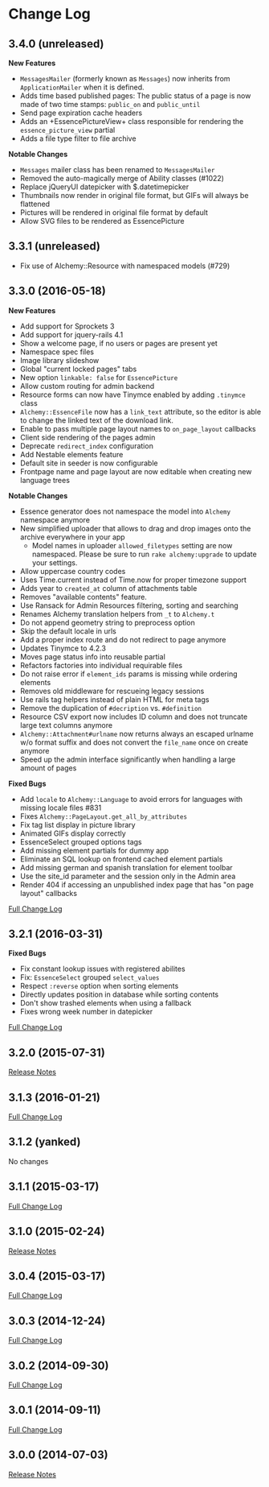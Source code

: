 # Change Log

## 3.4.0 (unreleased)

__New Features__

* `MessagesMailer` (formerly known as `Messages`) now inherits from `ApplicationMailer`
when it is defined.
* Adds time based published pages: The public status of a page is now made of two time stamps:
  `public_on` and `public_until`
* Send page expiration cache headers
* Adds an +EssencePictureView+ class responsible for rendering the `essence_picture_view` partial
* Adds a file type filter to file archive

__Notable Changes__

* `Messages` mailer class has been renamed to `MessagesMailer`
* Removed the auto-magically merge of Ability classes (#1022)
* Replace jQueryUI datepicker with $.datetimepicker
* Thumbnails now render in original file format, but GIFs will always be flattened
* Pictures will be rendered in original file format by default
* Allow SVG files to be rendered as EssencePicture

## 3.3.1 (unreleased)

* Fix use of Alchemy::Resource with namespaced models (#729)

## 3.3.0 (2016-05-18)

__New Features__

* Add support for Sprockets 3
* Add support for jquery-rails 4.1
* Show a welcome page, if no users or pages are present yet
* Namespace spec files
* Image library slideshow
* Global "current locked pages" tabs
* New option `linkable: false` for `EssencePicture`
* Allow custom routing for admin backend
* Resource forms can now have Tinymce enabled by adding `.tinymce` class
* `Alchemy::EssenceFile` now has a `link_text` attribute, so the editor is able to change the linked text of the download link.
* Enable to pass multiple page layout names to `on_page_layout` callbacks
* Client side rendering of the pages admin
* Deprecate `redirect_index` configuration
* Add Nestable elements feature
* Default site in seeder is now configurable
* Frontpage name and page layout are now editable when creating new language trees

__Notable Changes__

* Essence generator does not namespace the model into `Alchemy` namespace anymore
* New simplified uploader that allows to drag and drop images onto the archive everywhere in your app
  - Model names in uploader `allowed_filetypes` setting are now namespaced.
    Please be sure to run `rake alchemy:upgrade` to update your settings.
* Allow uppercase country codes
* Uses Time.current instead of Time.now for proper timezone support
* Adds year to `created_at` column of attachments table
* Removes "available contents" feature.
* Use Ransack for Admin Resources filtering, sorting and searching
* Renames Alchemy translation helpers from `_t` to `Alchemy.t`
* Do not append geometry string to preprocess option
* Skip the default locale in urls
* Add a proper index route and do not redirect to page anymore
* Updates Tinymce to 4.2.3
* Moves page status info into reusable partial
* Refactors factories into individual requirable files
* Do not raise error if `element_ids` params is missing while ordering elements
* Removes old middleware for rescueing legacy sessions
* Use rails tag helpers instead of plain HTML for meta tags
* Remove the duplication of `#decription` vs. `#definition`
* Resource CSV export now includes ID column and does not truncate large text columns anymore
* `Alchemy::Attachment#urlname` now returns always an escaped urlname w/o format suffix and does not convert the `file_name` once on create anymore
* Speed up the admin interface significantly when handling a large amount of pages

__Fixed Bugs__

* Add `locale` to `Alchemy::Language` to avoid errors for languages with missing locale files #831
* Fixes `Alchemy::PageLayout.get_all_by_attributes`
* Fix tag list display in picture library
* Animated GIFs display correctly
* EssenceSelect grouped options tags
* Add missing element partials for dummy app
* Eliminate an SQL lookup on frontend cached element partials
* Add missing german and spanish translation for element toolbar
* Use the site_id parameter and the session only in the Admin area
* Render 404 if accessing an unpublished index page that has "on page layout" callbacks

[Full Change Log](https://github.com/AlchemyCMS/alchemy_cms/compare/v3.2.1...v3.3.0)

## 3.2.1 (2016-03-31)

__Fixed Bugs__

* Fix constant lookup issues with registered abilites
* Fix: `EssenceSelect` grouped `select_values`
* Respect `:reverse` option when sorting elements
* Directly updates position in database while sorting contents
* Don't show trashed elements when using a fallback
* Fixes wrong week number in datepicker

[Full Change Log](https://github.com/AlchemyCMS/alchemy_cms/compare/v3.2.0...v3.2.1)

## 3.2.0 (2015-07-31)

[Release Notes](https://github.com/AlchemyCMS/alchemy_cms/releases/tag/v3.2.0)

## 3.1.3 (2016-01-21)

[Full Change Log](https://github.com/AlchemyCMS/alchemy_cms/compare/v3.1.1...v3.1.3)

## 3.1.2 (yanked)

No changes

## 3.1.1 (2015-03-17)

[Full Change Log](https://github.com/AlchemyCMS/alchemy_cms/compare/v3.1.0...v3.1.1)

## 3.1.0 (2015-02-24)

[Release Notes](https://github.com/AlchemyCMS/alchemy_cms/releases/tag/v3.1.0)

## 3.0.4 (2015-03-17)

[Full Change Log](https://github.com/AlchemyCMS/alchemy_cms/compare/v3.0.3...v3.0.4)

## 3.0.3 (2014-12-24)

[Full Change Log](https://github.com/AlchemyCMS/alchemy_cms/compare/v3.0.2...v3.0.3)

## 3.0.2 (2014-09-30)

[Full Change Log](https://github.com/AlchemyCMS/alchemy_cms/compare/v3.0.1...v3.0.2)

## 3.0.1 (2014-09-11)

[Full Change Log](https://github.com/AlchemyCMS/alchemy_cms/compare/v3.0.0...v3.0.1)

## 3.0.0 (2014-07-03)

[Release Notes](https://github.com/AlchemyCMS/alchemy_cms/releases/tag/v3.0.0)
